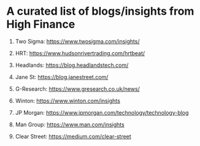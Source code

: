# A curated list of blogs/insights from High Finance

1. Two Sigma: https://www.twosigma.com/insights/

2. HRT: https://www.hudsonrivertrading.com/hrtbeat/

3. Headlands: https://blog.headlandstech.com/

4. Jane St: https://blog.janestreet.com/

5. G-Research: https://www.gresearch.co.uk/news/

6. Winton: https://www.winton.com/insights

7. JP Morgan: https://www.jpmorgan.com/technology/technology-blog

8. Man Group: https://www.man.com/insights

9. Clear Street: https://medium.com/clear-street
